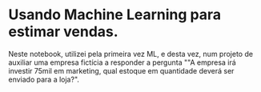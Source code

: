 # Usando Machine Learning para estimar vendas.
Neste notebook, utilizei pela primeira vez ML, e desta vez, num projeto de auxiliar uma empresa fictícia a responder a pergunta ""A empresa irá investir 75mil em marketing, qual estoque em quantidade deverá ser enviado para a loja?".
